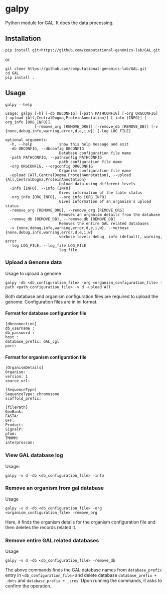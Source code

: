 # galpy
Python module for GAL. It does the data processing.
 
## Installation

```commandline
pip install git+https://github.com/computational-genomics-lab/GAL.git
```
or
```batch
git clone https://github.com/computational-genomics-lab/GAL.git
cd GAL
pip install .
```

## Usage
```batch
galpy --help

```

```batch
usage: galpy [-h] [-db DBCONFIG] [-path PATHCONFIG] [-org ORGCONFIG] [-upload {All,CentralDogma,ProteinAnnotation}] [-info [INFO]] [-org_info [ORG_INFO]]
             [-remove_org [REMOVE_ORG]] [-remove_db [REMOVE_DB]] [-v {none,debug,info,warning,error,d,e,i,w}] [-log LOG_FILE]

optional arguments:
  -h, --help            show this help message and exit
  -db DBCONFIG, --dbconfig DBCONFIG
                        Database configuration file name
  -path PATHCONFIG, --pathconfig PATHCONFIG
                        path configuration file name
  -org ORGCONFIG, --orgconfig ORGCONFIG
                        Organism configuration file name
  -upload {All,CentralDogma,ProteinAnnotation}, --upload {All,CentralDogma,ProteinAnnotation}
                        Upload data using different levels
  -info [INFO], --info [INFO]
                        Gives information of the table status
  -org_info [ORG_INFO], --org_info [ORG_INFO]
                        Gives information of an organism's upload status
  -remove_org [REMOVE_ORG], --remove_org [REMOVE_ORG]
                        Removes an organism details from the database
  -remove_db [REMOVE_DB], --remove_db [REMOVE_DB]
                        Removes the entire GAL related databases
  -v {none,debug,info,warning,error,d,e,i,w}, --verbose {none,debug,info,warning,error,d,e,i,w}
                        verbose level: debug, info (default), warning, error
  -log LOG_FILE, --log_file LOG_FILE
                        log file

```

### Upload a Genome data
Usage to upload a genome
```commandline
galpy -db <db_configuration_file> -org <organism_configuration_file> -path <path_configuration_file> -v d -upload All
```
Both database and organism configuration files are required to upload the genome. Configuration files are in ini format. 

#### Format for database configuration file

```commandline
[dbconnection]
db_username : 
db_password :
host : 
database_prefix: GAL_cgl
port:
```
#### Format for organism configuration file

```commandline
[OrganismDetails]
Organism:
version: 1
source_url:

[SequenceType]
SequenceType: chromosome
scaffold_prefix:

[filePath]
GenBank:
FASTA:
GFF:
Product:
SignalP:
pfam:
TMHMM:
interproscan:
```

### View GAL database log
Usage:
```commandline
galpy -v d -db <db_configuration_file> -info
```

### Remove an organism from gal database
Usage
```commandline
galpy -v d -db <db_configuration_file> -org <organism_configuration_file> -remove_org
```
Here, it finds the organism details for the organism configuration file and then deletes the records related it.

### Remove entire GAL related databases
Usage
```commandline
galpy -v d -db <db_configuration_file> -remove_db
```
The above commands finds the GAL database names from `database_prefix` entry in `<db_configuration_file>` and delete database `database_prefix + _dots` and `database_prefix + _sres`.
Upon running the commands, it asks to confirm the operation. 
